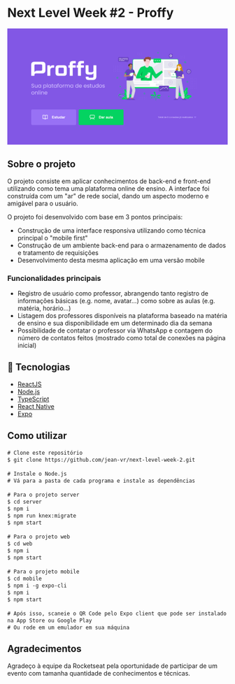 # Next Level Week #2 - Proffy
![alt text](https://github.com/jean-vr/next-level-week-2/blob/master/about/images/proffy.png)

## Sobre o projeto
O projeto consiste em aplicar conhecimentos de back-end e front-end utilizando como tema uma plataforma online de ensino. A interface foi construída com um "ar" de rede 
social, dando um aspecto moderno e amigável para o usuário.

O projeto foi desenvolvido com base em 3 pontos principais:
  * Construção de uma interface responsiva utilizando como técnica principal o "mobile first"
  * Construção de um ambiente back-end para o armazenamento de dados e tratamento de requisições
  * Desenvolvimento desta mesma aplicação em uma versão mobile

### Funcionalidades principais
  * Registro de usuário como professor, abrangendo tanto registro de informações básicas (e.g. nome, avatar...) como sobre as aulas (e.g. matéria, horário...)
  * Listagem dos professores disponíveis na plataforma baseado na matéria de ensino e sua disponibilidade em um determinado dia da semana
  * Possibilidade de contatar o professor via WhatsApp e contagem do número de contatos feitos (mostrado como total de conexões na página inicial)

## :rocket: Tecnologias
  * [ReactJS](https://reactjs.org/)
  * [Node.js](https://nodejs.org/en/)
  * [TypeScript](https://www.typescriptlang.org/)
  * [React Native](https://reactnative.dev/)
  * [Expo](https://expo.io/)
   
 ## Como utilizar
 ```
 # Clone este repositório
 $ git clone https://github.com/jean-vr/next-level-week-2.git
 
 # Instale o Node.js
 # Vá para a pasta de cada programa e instale as dependências
 
 # Para o projeto server
 $ cd server
 $ npm i 
 $ npm run knex:migrate 
 $ npm start
 
 # Para o projeto web
 $ cd web
 $ npm i
 $ npm start
 
 # Para o projeto mobile
 $ cd mobile
 $ npm i -g expo-cli
 $ npm i
 $ npm start
 
 # Após isso, scaneie o QR Code pelo Expo client que pode ser instalado na App Store ou Google Play
 # Ou rode em um emulador em sua máquina
 ```
 
 ## Agradecimentos
Agradeço à equipe da Rocketseat pela oportunidade de participar de um evento com tamanha quantidade de conhecimentos e técnicas.
